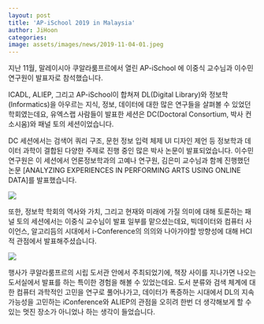 ```yaml
---
layout: post
title: 'AP-iSchool 2019 in Malaysia'
author: JiHoon
categories: 
image: assets/images/news/2019-11-04-01.jpeg
---
```


지난 11월, 말레이시아 쿠알라룸프르에서 열린 AP-iSchool 에 이중식 교수님과 이수민 연구원이 발표자로 참석했습니다.

ICADL, ALIEP, 그리고 AP-iSchool이 합쳐져 DL(Digital Library)와 정보학(Informatics)을 아우르는 지식, 정보, 데이터에 대한 많은 연구들을 살펴볼 수 있었던 학회였는데요, 유엑스랩 사람들이 발표한 세션은 DC(Doctoral Consortium, 박사 컨소시움)와 패널 토의 세션이었습니다. 

DC 세션에서는 검색어 쿼리 구조, 문헌 정보 입력 체제 UI 디자인 제언 등 정보학과 데이터 과학이 결합된 다양한 주제로 진행 중인 많은 박사 논문이 발표되었습니다. 이수민 연구원은 이 세션에서 언론정보학과의 고예나 연구원, 김은미 교수님과 함께 진행했던 논문 [ANALYZING EXPERIENCES IN PERFORMING ARTS USING ONLINE DATA]를 발표했습니다. 

<img src="{{site.baseurl}}/assets/images/news/2019-11-04-02.jpeg">

또한, 정보학 학회의 역사와 가치, 그리고 현재와 미래에 가질 의미에 대해 토론하는 패널 토의 세션에서는 이중식 교수님이 발표 일부를 맡으셨는데요, 빅데이터와 컴퓨터 사이언스, 알고리듬의 시대에서 i-Conference의 의의와 나아가야할 방향성에 대해 HCI적 관점에서 발표해주셨습니다. 

<img src="{{site.baseurl}}/assets/images/news/2019-11-04-03.jpeg">

행사가 쿠알라룸프르의 시립 도서관 안에서 주최되었기에, 책장 사이를 지나가면 나오는 도서실에서 발표를 하는 특이한 경험을 해볼 수 있었는데요. 도서 분류와 검색 체계에 대한 컴퓨터 과학적인 고민을 연구로 풀어나가고, 데이터가 폭증하는 시대에서 DL의 지속 가능성을 고민하는 iConference와 ALIEP의 관점을 오히려 한번 더 생각해보게 할 수 있는 멋진 장소가 아니었나 하는 생각이 들었습니다.
